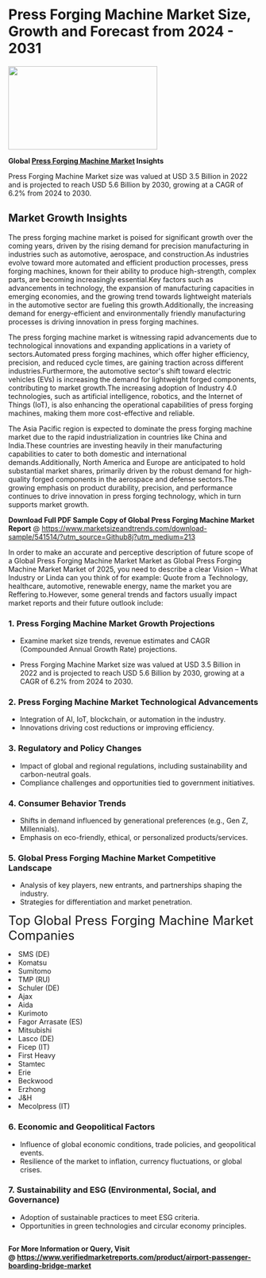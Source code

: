 <H1>Press Forging Machine Market Size, Growth and Forecast from 2024 - 2031</H1><img class="aligncenter size-medium wp-image-584254" src="https://thirdeyenews.in/wp-content/uploads/2024/09/Global-Market-Research-300x168.jpeg" alt="" width="300" height="168" /><p><strong>Global&nbsp;<a href="https://www.marketsizeandtrends.com/download-sample/541514/?utm_source=Github8j?utm_medium=213">Press Forging Machine Market</a> Insights</strong></p><p>Press Forging Machine Market size was valued at USD 3.5 Billion in 2022 and is projected to reach USD 5.6 Billion by 2030, growing at a CAGR of 6.2% from 2024 to 2030.</p><p><h2>Market Growth Insights</h2> <p>The press forging machine market is poised for significant growth over the coming years, driven by the rising demand for precision manufacturing in industries such as automotive, aerospace, and construction.As industries evolve toward more automated and efficient production processes, press forging machines, known for their ability to produce high-strength, complex parts, are becoming increasingly essential.Key factors such as advancements in technology, the expansion of manufacturing capacities in emerging economies, and the growing trend towards lightweight materials in the automotive sector are fueling this growth.Additionally, the increasing demand for energy-efficient and environmentally friendly manufacturing processes is driving innovation in press forging machines.</p> <p>The press forging machine market is witnessing rapid advancements due to technological innovations and expanding applications in a variety of sectors.Automated press forging machines, which offer higher efficiency, precision, and reduced cycle times, are gaining traction across different industries.Furthermore, the automotive sector's shift toward electric vehicles (EVs) is increasing the demand for lightweight forged components, contributing to market growth.The increasing adoption of Industry 4.0 technologies, such as artificial intelligence, robotics, and the Internet of Things (IoT), is also enhancing the operational capabilities of press forging machines, making them more cost-effective and reliable.</p> <p>The Asia Pacific region is expected to dominate the press forging machine market due to the rapid industrialization in countries like China and India.These countries are investing heavily in their manufacturing capabilities to cater to both domestic and international demands.Additionally, North America and Europe are anticipated to hold substantial market shares, primarily driven by the robust demand for high-quality forged components in the aerospace and defense sectors.The growing emphasis on product durability, precision, and performance continues to drive innovation in press forging technology, which in turn supports market growth.</p> <p><span class=""><strong>Download Full PDF Sample Copy of Global Press Forging Machine Market Report</strong> @ <a href="https://www.marketsizeandtrends.com/download-sample/541514/?utm_source=Github8j?utm_medium=213" target="_blank">https://www.marketsizeandtrends.com/download-sample/541514/?utm_source=Github8j?utm_medium=213</a></span></p><p>In order to make an accurate and perceptive description of future scope of a Global&nbsp;Press Forging Machine Market Market as Global&nbsp;Press Forging Machine Market Market of 2025, you need to describe a clear Vision &ndash; What Industry or Linda can you think of for example: Quote from a Technology, healthcare, automotive, renewable energy, name the market you are Reffering to.However, some general trends and factors usually impact market reports and their future outlook include:</p><h3>1.&nbsp;<strong>Press Forging Machine Market Growth Projections</strong></h3><ul><li>Examine market size trends, revenue estimates and CAGR (Compounded Annual Growth Rate) projections.</li><li><p>Press Forging Machine Market size was valued at USD 3.5 Billion in 2022 and is projected to reach USD 5.6 Billion by 2030, growing at a CAGR of 6.2% from 2024 to 2030.</p></li></ul><h3>2.&nbsp;<strong>Press Forging Machine Market Technological Advancements</strong></h3><ul><li>Integration of AI, IoT, blockchain, or automation in the industry.</li><li>Innovations driving cost reductions or improving efficiency.</li></ul><h3>3.&nbsp;<strong>Regulatory and Policy Changes</strong></h3><ul><li>Impact of global and regional regulations, including sustainability and carbon-neutral goals.</li><li>Compliance challenges and opportunities tied to government initiatives.</li></ul><h3>4.&nbsp;<strong>Consumer Behavior Trends</strong></h3><ul><li>Shifts in demand influenced by generational preferences (e.g., Gen Z, Millennials).</li><li>Emphasis on eco-friendly, ethical, or personalized products/services.</li></ul><h3>5.&nbsp;<strong>Global Press Forging Machine Market Competitive Landscape</strong></h3><ul><li>Analysis of key players, new entrants, and partnerships shaping the industry.</li><li>Strategies for differentiation and market penetration.</li></ul><p data-pm-slice="1 1 []"><span style="color: inherit; font-family: inherit; font-size: 25px;">Top Global Press Forging Machine Market Companies</span></p><div class="" data-test-id=""><p><li>SMS (DE)</li><li> Komatsu</li><li> Sumitomo</li><li> TMP (RU)</li><li> Schuler (DE)</li><li> Ajax</li><li> Aida</li><li> Kurimoto</li><li> Fagor Arrasate (ES)</li><li> Mitsubishi</li><li> Lasco (DE)</li><li> Ficep (IT)</li><li> First Heavy</li><li> Stamtec</li><li> Erie</li><li> Beckwood</li><li> Erzhong</li><li> J&H</li><li> Mecolpress (IT)</li></p></div><h3>6.&nbsp;<strong>Economic and Geopolitical Factors</strong></h3><ul><li>Influence of global economic conditions, trade policies, and geopolitical events.</li><li>Resilience of the market to inflation, currency fluctuations, or global crises.</li></ul><h3>7.&nbsp;<strong>Sustainability and ESG (Environmental, Social, and Governance)</strong></h3><ul><li>Adoption of sustainable practices to meet ESG criteria.</li><li>Opportunities in green technologies and circular economy principles.</li></ul><h2><strong style="font-size: 14px;">For More Information or Query, Visit @&nbsp;</strong><a style="background-color: #ffffff; font-size: 14px;" href="https://www.marketsizeandtrends.com/report/press-forging-machine-market/" target="_blank">https://www.verifiedmarketreports.com/product/airport-passenger-boarding-bridge-market</a></h2>